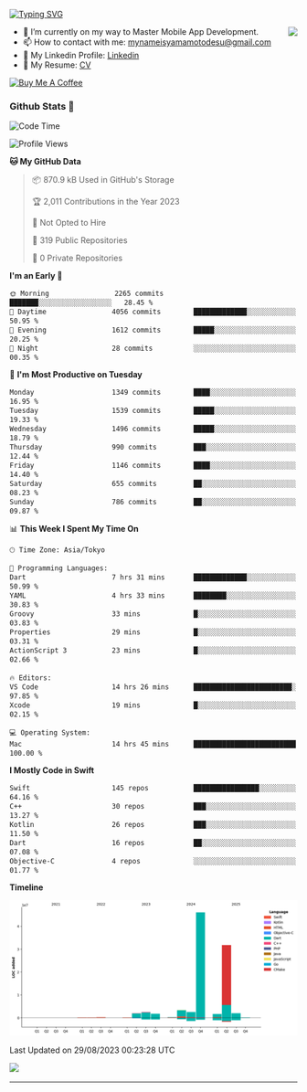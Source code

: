 
[![Typing SVG](https://readme-typing-svg.demolab.com/?lines=Thank+You+For+Visiting!!;You+Are+Welcome✨;I+am+Kyo+Yamamoto;Mobile+Developer)](https://git.io/typing-svg)
<p>
<img align="right" src="https://media.giphy.com/media/26ufdb3cYKwbRtYVW/giphy.gif" style="max-width:100%;" height="150px">

- 🌱 I’m currently on my way to Master Mobile App Development.
- 📫 How to contact with me: mynameisyamamotodesu@gmail.com
- 🔗 My Linkedin Profile: [Linkedin](https://www.linkedin.com/in/kyo-yamamoto-a2ab50239)
- 🔗 My Resume: [CV](https://www.kickresume.com/cv/ZWKvXV/)

<a href="https://www.buymeacoffee.com/kyoyamamoto" target="_blank"><img src="https://cdn.buymeacoffee.com/buttons/default-orange.png" alt="Buy Me A Coffee" height="41" width="174"></a>

### Github Stats 🥇 
<!--START_SECTION:waka-->
![Code Time](http://img.shields.io/badge/Code%20Time-532%20hrs%2031%20mins-blue)

![Profile Views](http://img.shields.io/badge/Profile%20Views-13-blue)

**🐱 My GitHub Data** 

> 📦 870.9 kB Used in GitHub's Storage 
 > 
> 🏆 2,011 Contributions in the Year 2023
 > 
> 🚫 Not Opted to Hire
 > 
> 📜 319 Public Repositories 
 > 
> 🔑 0 Private Repositories 
 > 
**I'm an Early 🐤** 

```text
🌞 Morning                2265 commits        ███████░░░░░░░░░░░░░░░░░░   28.45 % 
🌆 Daytime                4056 commits        █████████████░░░░░░░░░░░░   50.95 % 
🌃 Evening                1612 commits        █████░░░░░░░░░░░░░░░░░░░░   20.25 % 
🌙 Night                  28 commits          ░░░░░░░░░░░░░░░░░░░░░░░░░   00.35 % 
```
📅 **I'm Most Productive on Tuesday** 

```text
Monday                   1349 commits        ████░░░░░░░░░░░░░░░░░░░░░   16.95 % 
Tuesday                  1539 commits        █████░░░░░░░░░░░░░░░░░░░░   19.33 % 
Wednesday                1496 commits        █████░░░░░░░░░░░░░░░░░░░░   18.79 % 
Thursday                 990 commits         ███░░░░░░░░░░░░░░░░░░░░░░   12.44 % 
Friday                   1146 commits        ████░░░░░░░░░░░░░░░░░░░░░   14.40 % 
Saturday                 655 commits         ██░░░░░░░░░░░░░░░░░░░░░░░   08.23 % 
Sunday                   786 commits         ██░░░░░░░░░░░░░░░░░░░░░░░   09.87 % 
```


📊 **This Week I Spent My Time On** 

```text
🕑︎ Time Zone: Asia/Tokyo

💬 Programming Languages: 
Dart                     7 hrs 31 mins       █████████████░░░░░░░░░░░░   50.99 % 
YAML                     4 hrs 33 mins       ████████░░░░░░░░░░░░░░░░░   30.83 % 
Groovy                   33 mins             █░░░░░░░░░░░░░░░░░░░░░░░░   03.83 % 
Properties               29 mins             █░░░░░░░░░░░░░░░░░░░░░░░░   03.31 % 
ActionScript 3           23 mins             █░░░░░░░░░░░░░░░░░░░░░░░░   02.66 % 

🔥 Editors: 
VS Code                  14 hrs 26 mins      ████████████████████████░   97.85 % 
Xcode                    19 mins             █░░░░░░░░░░░░░░░░░░░░░░░░   02.15 % 

💻 Operating System: 
Mac                      14 hrs 45 mins      █████████████████████████   100.00 % 
```

**I Mostly Code in Swift** 

```text
Swift                    145 repos           ████████████████░░░░░░░░░   64.16 % 
C++                      30 repos            ███░░░░░░░░░░░░░░░░░░░░░░   13.27 % 
Kotlin                   26 repos            ███░░░░░░░░░░░░░░░░░░░░░░   11.50 % 
Dart                     16 repos            ██░░░░░░░░░░░░░░░░░░░░░░░   07.08 % 
Objective-C              4 repos             ░░░░░░░░░░░░░░░░░░░░░░░░░   01.77 % 
```



**Timeline**

![Lines of Code chart](https://raw.githubusercontent.com/YamamotoDesu/YamamotoDesu/main/assets/bar_graph.png)


 Last Updated on 29/08/2023 00:23:28 UTC
<!--END_SECTION:waka-->

![](https://github-profile-summary-cards.vercel.app/api/cards/profile-details?username=YamamotoDesu&theme=vue)

----
